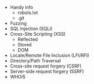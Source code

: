 * Handy info
	* robots.txt
	* .git
* Fuzzing
* SQL Injection (SQLi)
* Cross-Site Scripting (XSS)
	* Reflected
	* Stored
	* DOM
* Locale/Remote File Inclusion (LFI/RFI)
* Directory/Path Traversal
* Cross-site request forgery (CSRF)
* Server-side request forgery (SSRF)
* WHOIS